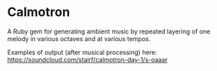 # Calmotron

A Ruby gem for generating ambient music by repeated layering of one melody in various octaves and at various tempos.

Examples of output (after musical processing) here: https://soundcloud.com/stairf/calmotron-day-1/s-oaaar
